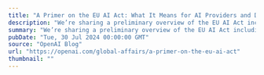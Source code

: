 ```yaml
---
title: "A Primer on the EU AI Act: What It Means for AI Providers and Deployers"
description: "We’re sharing a preliminary overview of the EU AI Act including upcoming deadlines and requirements, with a particular focus on prohibited and high-risk use cases"
summary: "We’re sharing a preliminary overview of the EU AI Act including upcoming deadlines and requirements, with a particular focus on prohibited and high-risk use cases"
pubDate: "Tue, 30 Jul 2024 00:00:00 GMT"
source: "OpenAI Blog"
url: "https://openai.com/global-affairs/a-primer-on-the-eu-ai-act"
thumbnail: ""
---
```


